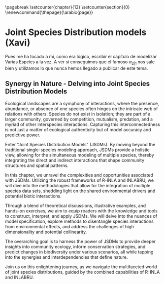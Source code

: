 
\pagebreak
\setcounter{chapter}{12}
\setcounter{section}{0}
\renewcommand{\thepage}{\arabic{page}}


# Joint Species Distribution  models  (Xavi)

Pues me ha tocado a mi, como era lógico, escribir el capítulo de modelizar Varias Espcies a la vez. A ver si conseguimos que el famoso $\alpha_{2|1}$ nos sale bien y utilizamos lo que nunca hemos llegado a publicar de este tema.


##  Synergy in Nature - Delving into Joint Species Distribution Models

Ecological landscapes are a symphony of interactions, where the presence, abundance, or absence of one species often hinges on the intricate web of relations with others. Species do not exist in isolation; they are part of a larger community, governed by competition, mutualism, predation, and a myriad of other interspecies interactions. Capturing this interconnectedness is not just a matter of ecological authenticity but of model accuracy and predictive power.

Enter "Joint Species Distribution Models" (JSDMs). By moving beyond the traditional single-species modeling approach, JSDMs provide a holistic view, allowing for the simultaneous modeling of multiple species, thereby integrating the direct and indirect interactions that shape community structures and spatial patterns.

In this chapter, we unravel the complexities and opportunities associated with JSDMs. Utilizing the robust frameworks of R-INLA and INLABRU, we will dive into the methodologies that allow for the integration of multiple species data sets, shedding light on the shared environmental drivers and potential biotic interactions.

Through a blend of theoretical discussions, illustrative examples, and hands-on exercises, we aim to equip readers with the knowledge and tools to construct, interpret, and apply JSDMs. We will delve into the nuances of model specification, explore methods to disentangle species interactions from environmental effects, and address the challenges of high dimensionality and potential collinearity.

The overarching goal is to harness the power of JSDMs to provide deeper insights into community ecology, inform conservation strategies, and predict changes in biodiversity under various scenarios, all while tapping into the synergies and interdependencies that define nature.

Join us on this enlightening journey, as we navigate the multifaceted world of joint species distributions, guided by the combined capabilities of R-INLA and INLABRU.

